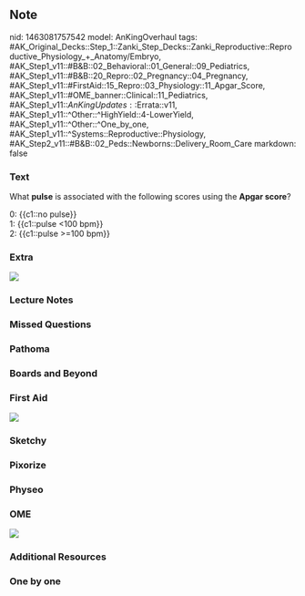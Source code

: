 ## Note
nid: 1463081757542
model: AnKingOverhaul
tags: #AK_Original_Decks::Step_1::Zanki_Step_Decks::Zanki_Reproductive::Reproductive_Physiology_+_Anatomy/Embryo, #AK_Step1_v11::#B&B::02_Behavioral::01_General::09_Pediatrics, #AK_Step1_v11::#B&B::20_Repro::02_Pregnancy::04_Pregnancy, #AK_Step1_v11::#FirstAid::15_Repro::03_Physiology::11_Apgar_Score, #AK_Step1_v11::#OME_banner::Clinical::11_Pediatrics, #AK_Step1_v11::$AnKingUpdates::$Errata::v11, #AK_Step1_v11::^Other::^HighYield::4-LowerYield, #AK_Step1_v11::^Other::^One_by_one, #AK_Step1_v11::^Systems::Reproductive::Physiology, #AK_Step2_v11::#B&B::02_Peds::Newborns::Delivery_Room_Care
markdown: false

### Text
What <b>pulse</b> is associated with the following scores using the
<b>Apgar score</b>?
<div>
  0: {{c1::no pulse}}
</div>
<div>
  1: {{c1::pulse <100 bpm}}
</div>
<div>
  2: {{c1::pulse >=100 bpm}}
</div>

### Extra
<img src="paste-349923870507340.jpg">

### Lecture Notes


### Missed Questions


### Pathoma


### Boards and Beyond


### First Aid
<img src="tmpsMGdo_.png">

### Sketchy


### Pixorize


### Physeo


### OME
<div class="ome-widget">
  <a href=
  "https://onlinemeded.org/spa/pediatrics?ref=anki"><img src=
  "_OME_AnkiFlashcards_Topic_1.png"></a>
</div>

### Additional Resources


### One by one

